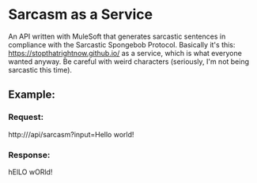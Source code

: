 # Sarcasm as a Service
An API written with MuleSoft that generates sarcastic sentences in compliance with the Sarcastic Spongebob Protocol. Basically it's this: https://stopthatrightnow.github.io/ as a service, which is what everyone wanted anyway. Be careful with weird characters (seriously, I'm not being sarcastic this time).

## Example:

### Request: 
http://<host>/api/sarcasm?input=Hello world!

### Response:
hElLO wORld!
